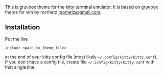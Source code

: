 This is gruvbox theme for the [kitty](https://sw.kovidgoyal.net/kitty/) terminal emulator.
It is based on [gruvbox](https://github.com/morhetz/gruvbox) theme for vim by morhetz <morhetz@gmail.com>.

## Installation

Put the line
```
include <path_to_theme_file>
```
at the end of your kitty config file (most likely `~/.config/kitty/kitty.conf`). If you don't have a config file, create file `~/.config/kitty/kitty.conf` with that single line.
